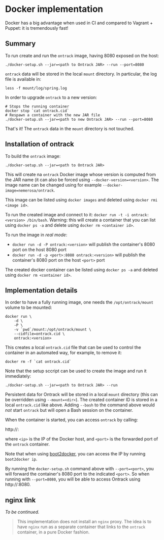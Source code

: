 Docker implementation
=====================

Docker has a big advantage when used in CI and compared to Vagrant + Puppet: it is tremendously fast!

## Summary

To run create and run the `ontrack` image, having 8080 exposed on the host:

    ./docker-setup.sh --jar=<path to Ontrack JAR> --run --port=8080

`ontrack` data will be stored in the local `mount` directory. In particular, the log file is available in:

    less -f mount/log/spring.log

In order to upgrade `ontrack` to a new version:
    
    # Stops the running container
    docker stop `cat ontrack.cid`
    # Respawn a container with the new JAR file
    ./docker-setup.sh --jar=<path to new Ontrack JAR> --run --port=8080

That's it! The `ontrack` data in the `mount` directory is not touched.    

## Installation of ontrack

To build the `ontrack` image:

    ./docker-setup.sh --jar=<path to Ontrack JAR>

This will create na `ontrack` Docker image whose version is computed from the JAR name (it can also
be forced using `--docker-version=<version>`. The image name can be changed using for example
`--docker-image=nemerosa/ontrack`.

This image can be listed using `docker images` and deleted using `docker rmi <image id>`.

To run the created image and connect to it: `docker run -t -i ontrack:<version> /bin/bash`. Warning: this will create
a container that you can list using `docker ps -a` and delete using `docker rm <container id>`.
 
To run the image in _real mode_:

* `docker run -d -P ontrack:<version>` will publish the container's 8080 port on the host 8080 port
* `docker run -d -p <port>:8080 ontrack:<version>` will publish the container's 8080 port on the host `<port>` port

The created docker container can be listed using `docker ps -a` and deleted using `docker rm <container id>`.

## Implementation details

In order to have a fully running image, one needs the `/opt/ontrack/mount` volume to be mounted:

    docker run \
        -d \
        -P \
        -v `pwd`/mount:/opt/ontrack/mount \
        --cidfile=ontrack.cid \
        ontrack:<version>

This creates a local `ontrack.cid` file that can be used to control the container in an automated way, for example,
to remove it:

    docker rm -f `cat ontrack.cid`
    
Note that the setup sccript can be used to create the image and run it immediately:

    ./docker-setup.sh --jar=<path to Ontrack JAR> --run

Persistent data for Ontrack will be stored in a local `mount` directory (this can be overridden using
`--mount=<dir>`). The created container ID is stored in a local `ontrack.cid` like above. Adding `--bash` to the
command above would _not_ start `ontrack` but will open a Bash session on the container.

When the container is started, you can access `ontrack` by calling:

http://<ip>:<port>

where `<ip>` is the IP of the Docker host, and `<port>` is the forwarded port of the `ontrack` container.

Note that when using [boot2docker](http://boot2docker.io/), you can access the IP by running `boot2docker ip`.

By running the `docker-setup.sh` command above with `--port=<port>`, you will forward the container's 8080 port to
 the indicated `<port>`. So when running with `--port=8080`, you will be able to access Ontrack using http://<ip>:8080.

## nginx link

*To be continued.*

> This implementation does not install an `nginx` proxy. The idea is to have `nginx` run as a separate container that links to the `ontrack` container, in a pure Docker fashion.
